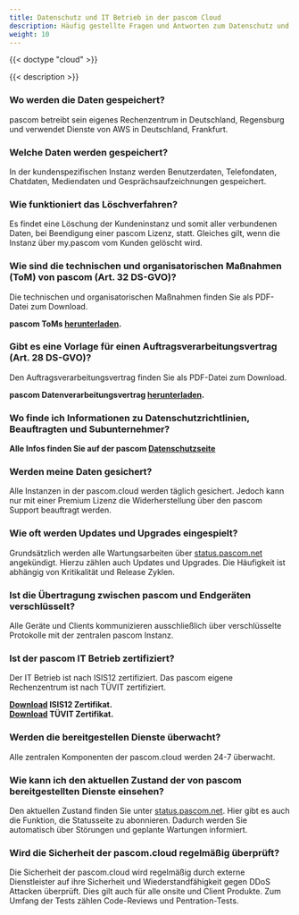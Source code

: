 ```yaml
---
title: Datenschutz und IT Betrieb in der pascom Cloud
description: Häufig gestellte Fragen und Antworten zum Datenschutz und IT Betrieb in der pascom Cloud
weight: 10
---
```


{{< doctype "cloud" >}}
 
{{< description >}}

### Wo werden die Daten gespeichert?

pascom betreibt sein eigenes Rechenzentrum in Deutschland, Regensburg und verwendet Dienste von AWS in Deutschland, Frankfurt. 

### Welche Daten werden gespeichert?

In der kundenspezifischen Instanz werden Benutzerdaten, Telefondaten, Chatdaten, Mediendaten und Gesprächsaufzeichnungen gespeichert. 

### Wie funktioniert das Löschverfahren?

Es findet eine Löschung der Kundeninstanz und somit aller verbundenen Daten, bei Beendigung einer pascom Lizenz, statt. Gleiches gilt, wenn die Instanz über my.pascom vom Kunden gelöscht wird. 

### Wie sind die technischen und organisatorischen Maßnahmen (ToM) von pascom (Art. 32 DS-GVO)?

Die technischen und organisatorischen Maßnahmen finden Sie als PDF-Datei zum Download.  

**pascom ToMs [herunterladen](pascom_toms_de.pdf).**

### Gibt es eine Vorlage für einen Auftragsverarbeitungsvertrag (Art. 28 DS-GVO)?

Den Auftragsverarbeitungsvertrag finden Sie als PDF-Datei zum Download.  

**pascom Datenverarbeitungsvertrag [herunterladen](pascom_dataprotectioncontract_de.pdf).**

### Wo finde ich Informationen zu Datenschutzrichtlinien, Beauftragten und Subunternehmer?

**Alle Infos finden Sie auf der pascom [Datenschutzseite](https://www.pascom.net/de/datenschutz/)**

### Werden meine Daten gesichert?

Alle Instanzen in der pascom.cloud werden täglich gesichert. Jedoch kann nur mit einer Premium Lizenz die Widerherstellung über den pascom Support beauftragt werden.

### Wie oft werden Updates und Upgrades eingespielt?

Grundsätzlich werden alle Wartungsarbeiten über [status.pascom.net](https://status.pascom.net/) angekündigt. Hierzu zählen auch Updates und Upgrades. Die Häufigkeit ist abhängig von Kritikalität und Release Zyklen.

### Ist die Übertragung zwischen pascom und Endgeräten verschlüsselt?

Alle Geräte und Clients kommunizieren ausschließlich über verschlüsselte Protokolle mit der zentralen pascom Instanz.

### Ist der pascom IT Betrieb zertifiziert?

Der IT Betrieb ist nach ISIS12 zertifiziert. Das pascom eigene Rechenzentrum ist nach TÜVIT zertifiziert.

**[Download](pascom_isis12_de.pdf) ISIS12 Zertifikat.**  
**[Download](pascom_tuevit_de.pdf) TÜVIT Zertifikat.**

### Werden die bereitgestellen Dienste überwacht?

Alle zentralen Komponenten der pascom.cloud werden 24-7 überwacht.

### Wie kann ich den aktuellen Zustand der von pascom bereitgestellten Dienste einsehen?

Den aktuellen Zustand finden Sie unter [status.pascom.net](https://status.pascom.net/). Hier gibt es auch die Funktion, die Statusseite zu abonnieren. Dadurch werden Sie automatisch über Störungen und geplante Wartungen informiert. 

### Wird die Sicherheit der pascom.cloud regelmäßig überprüft?

Die Sicherheit der pascom.cloud wird regelmäßig durch externe Dienstleister auf ihre Sicherheit und Wiederstandfähigkeit gegen DDoS Attacken überprüft. Dies gilt auch für alle onsite und Client Produkte. Zum Umfang der Tests zählen Code-Reviews und Pentration-Tests.
